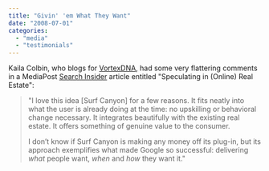```yaml
---
title: "Givin' 'em What They Want"
date: "2008-07-01"
categories: 
  - "media"
  - "testimonials"
---
```


Kaila Colbin, who blogs for [VortexDNA](http://blog.vortexdna.com), had some very flattering comments in a MediaPost [Search Insider](http://blogs.mediapost.com/search_insider/?p=820) article entitled "Speculating in (Online) Real Estate":

> "I love this idea \[Surf Canyon\] for a few reasons. It fits neatly into what the user is already doing at the time: no upskilling or behavioral change necessary. It integrates beautifully with the existing real estate. It offers something of genuine value to the consumer.
> 
> I don’t know if Surf Canyon is making any money off its plug-in, but its approach exemplifies what made Google so successful: delivering _what_ people want, _when_ and _how_ they want it."
